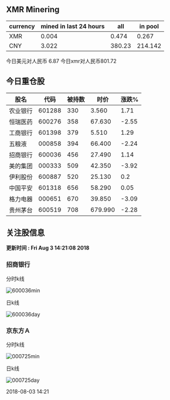 ## XMR Minering

|currency|mined in last 24 hours|all|in pool|
|---|---|---|---|
|XMR|0.004|0.474|0.267|
|CNY|3.022|380.23|214.142|

今日美元对人民币 6.87	今日xmr对人民币801.72


## 今日重仓股 

|股名|代码|被持数|时价|涨跌%|
|---|---|---|---|---|
|农业银行|601288|330|3.560|1.71|
|恒瑞医药|600276|358|67.630|-2.55|
|工商银行|601398|379|5.510|1.29|
|五粮液|000858|394|66.400|-2.24|
|招商银行|600036|456|27.490|1.14|
|美的集团|000333|509|42.350|-3.92|
|伊利股份|600887|520|25.130|0.2|
|中国平安|601318|656|58.290|0.05|
|格力电器|000651|670|39.850|-3.09|
|贵州茅台|600519|708|679.990|-2.28|

## 关注股信息
**更新时间 : Fri Aug  3 14:21:08 2018**
### 招商银行 
分时k线

![600036min](http://image.sinajs.cn/newchart/min/n/sh600036.gif)

日k线

![600036day](http://image.sinajs.cn/newchart/daily/n/sh600036.gif)

### 京东方Ａ 
分时k线

![000725min](http://image.sinajs.cn/newchart/min/n/sz000725.gif)

日k线

![000725day](http://image.sinajs.cn/newchart/daily/n/sz000725.gif)

2018-08-03 14:21